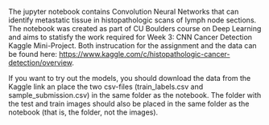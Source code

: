 

The jupyter notebook contains Convolution Neural Networks that can identify metastatic tissue in histopathologic scans of lymph node sections. The notebook was created as part of CU Boulders course on Deep Learning and aims to statisfy the work required for Week 3: CNN Cancer Detection Kaggle Mini-Project. Both instrucation for the assignment and the data can be found here: https://www.kaggle.com/c/histopathologic-cancer-detection/overview.

If you want to try out the models, you should download the data from the Kaggle link an place the two csv-files (train_labels.csv and sample_submission.csv) in the same folder as the notebook. The folder with the test and train images should also be placed in the same folder as the notebook (that is, the folder, not the images).